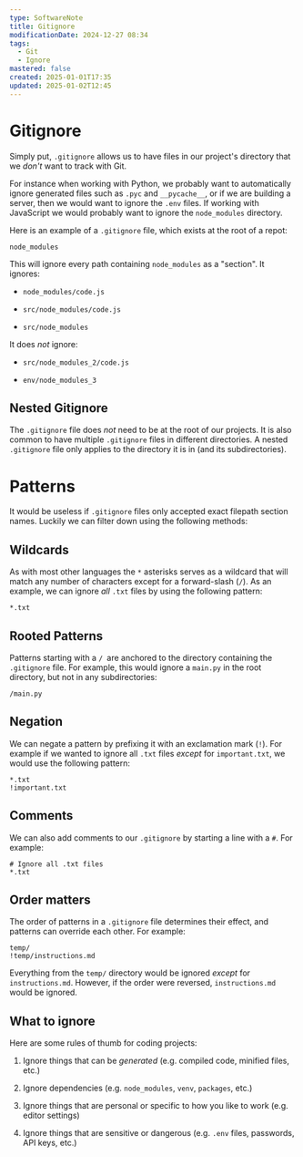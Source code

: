 ```yaml
---
type: SoftwareNote
title: Gitignore
modificationDate: 2024-12-27 08:34
tags:
  - Git
  - Ignore
mastered: false
created: 2025-01-01T17:35
updated: 2025-01-02T12:45
---
```


# Gitignore

Simply put, `.gitignore` allows us to have files in our project's directory that we *don't* want to track with Git.

For instance when working with Python, we probably want to automatically ignore generated files such as `.pyc` and `__pycache__`, or if we are building a server, then we would want to ignore the `.env` files. If working with JavaScript we would probably want to ignore the `node_modules` directory.

Here is an example of a `.gitignore` file, which exists at the root of a repot:

```text
node_modules
```

This will ignore every path containing `node_modules` as a "section". It ignores:

- `node_modules/code.js`

- `src/node_modules/code.js`

- `src/node_modules`

It does *not* ignore:

- `src/node_modules_2/code.js`

- `env/node_modules_3`

## Nested Gitignore

The `.gitignore` file does *not* need to be at the root of our projects. It is also common to have multiple `.gitignore` files in different directories. A nested `.gitignore` file only applies to the directory it is in (and its subdirectories).

# Patterns

It would be useless if `.gitignore` files only accepted exact filepath section names. Luckily we can filter down using the following methods:

## Wildcards

As with most other languages the `*` asterisks serves as a wildcard that will match any number of characters except for a forward-slash (`/`). As an example, we can ignore *all* `.txt` files by using the following pattern:

```text
*.txt
```

## Rooted Patterns

Patterns starting with a `/ `are anchored to the directory containing the `.gitignore` file. For example, this would ignore a `main.py` in the root directory, but not in any subdirectories:

```text
/main.py
```

## Negation

We can negate a pattern by prefixing it with an exclamation mark (`!`). For example if we wanted to ignore all `.txt` files *except* for `important.txt`, we would use the following pattern:

```text
*.txt
!important.txt
```

## Comments

We can also add comments to our `.gitignore` by starting a line with a `#`. For example:

```text
# Ignore all .txt files
*.txt
```

## Order matters

The order of patterns in a `.gitignore` file determines their effect, and patterns can override each other. For example:

```text
temp/
!temp/instructions.md
```

Everything from the `temp/` directory would be ignored *except* for `instructions.md`. However, if the order were reversed, `instructions.md` would be ignored.

## What to ignore

Here are some rules of thumb for coding projects:

1. Ignore things that can be *generated* (e.g. compiled code, minified files, etc.)

2. Ignore dependencies (e.g. `node_modules`, `venv`, `packages`, etc.)

3. Ignore things that are personal or specific to how you like to work (e.g. editor settings)

4. Ignore things that are sensitive or dangerous (e.g. `.env` files, passwords, API keys, etc.)


